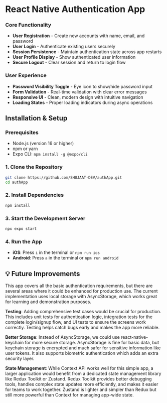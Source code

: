 # React Native Authentication App

### Core Functionality
- **User Registration** - Create new accounts with name, email, and password
- **User Login** - Authenticate existing users securely
- **Session Persistence** - Maintain authentication state across app restarts
- **User Profile Display** - Show authenticated user information
- **Secure Logout** - Clear session and return to login flow

### User Experience
- **Password Visibility Toggle** - Eye icon to show/hide password input
- **Form Validation** - Real-time validation with clear error messages
- **Responsive UI** - Clean, modern design with intuitive navigation
- **Loading States** - Proper loading indicators during async operations


## Installation & Setup

### Prerequisites
- Node.js (version 16 or higher)
- npm or yarn
- Expo CLI: `npm install -g @expo/cli`

### 1. Clone the Repository
```bash
git clone https://github.com/SHUJAAT-DEV/authApp.git
cd authApp
```

### 2. Install Dependencies
```bash
npm install
```

### 3. Start the Development Server
```bash
npx expo start
```

### 4. Run the App
- **iOS**: Press `i` in the terminal or `npm run ios`
- **Android**: Press `a` in the terminal or `npm run android`

## 💡 Future Improvements

This app covers all the basic authentication requirements, but there are several areas where it could be enhanced for production use. The current implementation uses local storage with AsyncStorage, which works great for learning and demonstration purposes.

**Testing**: Adding comprehensive test cases would be crucial for production. This includes unit tests for authentication logic, integration tests for the complete login/signup flow, and UI tests to ensure the screens work correctly. Testing helps catch bugs early and makes the app more reliable.

**Better Storage**: Instead of AsyncStorage, we could use react-native-keychain for more secure storage. AsyncStorage is fine for basic data, but keychain storage is encrypted and much safer for sensitive information like user tokens. It also supports biometric authentication which adds an extra security layer.

**State Management**: While Context API works well for this simple app, a larger application would benefit from a dedicated state management library like Redux Toolkit or Zustand. Redux Toolkit provides better debugging tools, handles complex state updates more efficiently, and makes it easier for teams to work together. Zustand is lighter and simpler than Redux but still more powerful than Context for managing app-wide state.

